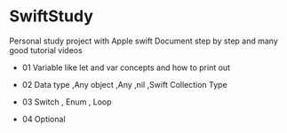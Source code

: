 # SwiftStudy
Personal study project with Apple swift Document step by step and many good tutorial videos 

- 01 Variable like let and var concepts and how to print out 

- 02 Data type ,Any object ,Any ,nil ,Swift Collection Type

- 03 Switch , Enum , Loop

- 04 Optional
